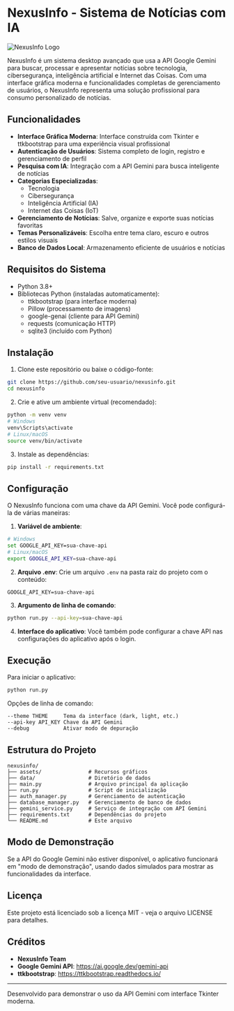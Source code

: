 # NexusInfo - Sistema de Notícias com IA

![NexusInfo Logo](assets/logo.png)

NexusInfo é um sistema desktop avançado que usa a API Google Gemini para buscar, processar e apresentar notícias sobre tecnologia, cibersegurança, inteligência artificial e Internet das Coisas. Com uma interface gráfica moderna e funcionalidades completas de gerenciamento de usuários, o NexusInfo representa uma solução profissional para consumo personalizado de notícias.

## Funcionalidades

- **Interface Gráfica Moderna**: Interface construída com Tkinter e ttkbootstrap para uma experiência visual profissional
- **Autenticação de Usuários**: Sistema completo de login, registro e gerenciamento de perfil
- **Pesquisa com IA**: Integração com a API Gemini para busca inteligente de notícias
- **Categorias Especializadas**:
  - Tecnologia
  - Cibersegurança
  - Inteligência Artificial (IA)
  - Internet das Coisas (IoT)
- **Gerenciamento de Notícias**: Salve, organize e exporte suas notícias favoritas
- **Temas Personalizáveis**: Escolha entre tema claro, escuro e outros estilos visuais
- **Banco de Dados Local**: Armazenamento eficiente de usuários e notícias

## Requisitos do Sistema

- Python 3.8+
- Bibliotecas Python (instaladas automaticamente):
  - ttkbootstrap (para interface moderna)
  - Pillow (processamento de imagens)
  - google-genai (cliente para API Gemini)
  - requests (comunicação HTTP)
  - sqlite3 (incluído com Python)

## Instalação

1. Clone este repositório ou baixe o código-fonte:
```bash
git clone https://github.com/seu-usuario/nexusinfo.git
cd nexusinfo
```

2. Crie e ative um ambiente virtual (recomendado):
```bash
python -m venv venv
# Windows
venv\Scripts\activate
# Linux/macOS
source venv/bin/activate
```

3. Instale as dependências:
```bash
pip install -r requirements.txt
```

## Configuração

O NexusInfo funciona com uma chave da API Gemini. Você pode configurá-la de várias maneiras:

1. **Variável de ambiente**:
```bash
# Windows
set GOOGLE_API_KEY=sua-chave-api
# Linux/macOS
export GOOGLE_API_KEY=sua-chave-api
```

2. **Arquivo .env**:
Crie um arquivo `.env` na pasta raiz do projeto com o conteúdo:
```
GOOGLE_API_KEY=sua-chave-api
```

3. **Argumento de linha de comando**:
```bash
python run.py --api-key=sua-chave-api
```

4. **Interface do aplicativo**:
Você também pode configurar a chave API nas configurações do aplicativo após o login.

## Execução

Para iniciar o aplicativo:

```bash
python run.py
```

Opções de linha de comando:
```
--theme THEME     Tema da interface (dark, light, etc.)
--api-key API_KEY Chave da API Gemini
--debug           Ativar modo de depuração
```

## Estrutura do Projeto

```
nexusinfo/
├── assets/               # Recursos gráficos
├── data/                 # Diretório de dados
├── main.py               # Arquivo principal da aplicação
├── run.py                # Script de inicialização
├── auth_manager.py       # Gerenciamento de autenticação
├── database_manager.py   # Gerenciamento de banco de dados
├── gemini_service.py     # Serviço de integração com API Gemini
├── requirements.txt      # Dependências do projeto
└── README.md             # Este arquivo
```

## Modo de Demonstração

Se a API do Google Gemini não estiver disponível, o aplicativo funcionará em "modo de demonstração", usando dados simulados para mostrar as funcionalidades da interface.

## Licença

Este projeto está licenciado sob a licença MIT - veja o arquivo LICENSE para detalhes.

## Créditos

- **NexusInfo Team**
- **Google Gemini API**: https://ai.google.dev/gemini-api
- **ttkbootstrap**: https://ttkbootstrap.readthedocs.io/

---

Desenvolvido para demonstrar o uso da API Gemini com interface Tkinter moderna.
